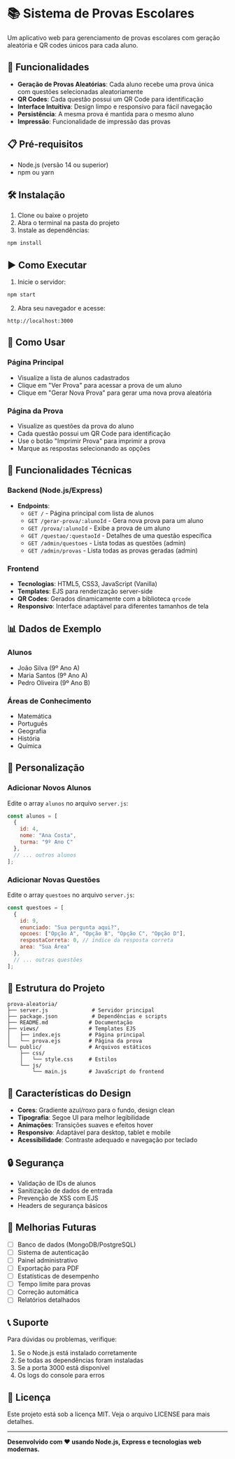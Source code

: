 # 📚 Sistema de Provas Escolares

Um aplicativo web para gerenciamento de provas escolares com geração aleatória e QR codes únicos para cada aluno.

## 🚀 Funcionalidades

- **Geração de Provas Aleatórias**: Cada aluno recebe uma prova única com questões selecionadas aleatoriamente
- **QR Codes**: Cada questão possui um QR Code para identificação
- **Interface Intuitiva**: Design limpo e responsivo para fácil navegação
- **Persistência**: A mesma prova é mantida para o mesmo aluno
- **Impressão**: Funcionalidade de impressão das provas

## 📋 Pré-requisitos

- Node.js (versão 14 ou superior)
- npm ou yarn

## 🛠️ Instalação

1. Clone ou baixe o projeto
2. Abra o terminal na pasta do projeto
3. Instale as dependências:

```bash
npm install
```

## ▶️ Como Executar

1. Inicie o servidor:

```bash
npm start
```

2. Abra seu navegador e acesse:

```
http://localhost:3000
```

## 📱 Como Usar

### Página Principal
- Visualize a lista de alunos cadastrados
- Clique em "Ver Prova" para acessar a prova de um aluno
- Clique em "Gerar Nova Prova" para gerar uma nova prova aleatória

### Página da Prova
- Visualize as questões da prova do aluno
- Cada questão possui um QR Code para identificação
- Use o botão "Imprimir Prova" para imprimir a prova
- Marque as respostas selecionando as opções

## 🎯 Funcionalidades Técnicas

### Backend (Node.js/Express)
- **Endpoints**:
  - `GET /` - Página principal com lista de alunos
  - `GET /gerar-prova/:alunoId` - Gera nova prova para um aluno
  - `GET /prova/:alunoId` - Exibe a prova de um aluno
  - `GET /questao/:questaoId` - Detalhes de uma questão específica
  - `GET /admin/questoes` - Lista todas as questões (admin)
  - `GET /admin/provas` - Lista todas as provas geradas (admin)

### Frontend
- **Tecnologias**: HTML5, CSS3, JavaScript (Vanilla)
- **Templates**: EJS para renderização server-side
- **QR Codes**: Gerados dinamicamente com a biblioteca `qrcode`
- **Responsivo**: Interface adaptável para diferentes tamanhos de tela

## 📊 Dados de Exemplo

### Alunos
- João Silva (9º Ano A)
- Maria Santos (9º Ano A)
- Pedro Oliveira (9º Ano B)

### Áreas de Conhecimento
- Matemática
- Português
- Geografia
- História
- Química

## 🔧 Personalização

### Adicionar Novos Alunos
Edite o array `alunos` no arquivo `server.js`:

```javascript
const alunos = [
  {
    id: 4,
    nome: "Ana Costa",
    turma: "9º Ano C"
  },
  // ... outros alunos
];
```

### Adicionar Novas Questões
Edite o array `questoes` no arquivo `server.js`:

```javascript
const questoes = [
  {
    id: 9,
    enunciado: "Sua pergunta aqui?",
    opcoes: ["Opção A", "Opção B", "Opção C", "Opção D"],
    respostaCorreta: 0, // índice da resposta correta
    area: "Sua Área"
  },
  // ... outras questões
];
```

## 📁 Estrutura do Projeto

```
prova-aleatoria/
├── server.js              # Servidor principal
├── package.json           # Dependências e scripts
├── README.md             # Documentação
├── views/                # Templates EJS
│   ├── index.ejs         # Página principal
│   └── prova.ejs         # Página da prova
└── public/               # Arquivos estáticos
    ├── css/
    │   └── style.css     # Estilos
    └── js/
        └── main.js       # JavaScript do frontend
```

## 🎨 Características do Design

- **Cores**: Gradiente azul/roxo para o fundo, design clean
- **Tipografia**: Segoe UI para melhor legibilidade
- **Animações**: Transições suaves e efeitos hover
- **Responsivo**: Adaptável para desktop, tablet e mobile
- **Acessibilidade**: Contraste adequado e navegação por teclado

## 🔒 Segurança

- Validação de IDs de alunos
- Sanitização de dados de entrada
- Prevenção de XSS com EJS
- Headers de segurança básicos

## 🚀 Melhorias Futuras

- [ ] Banco de dados (MongoDB/PostgreSQL)
- [ ] Sistema de autenticação
- [ ] Painel administrativo
- [ ] Exportação para PDF
- [ ] Estatísticas de desempenho
- [ ] Tempo limite para provas
- [ ] Correção automática
- [ ] Relatórios detalhados

## 📞 Suporte

Para dúvidas ou problemas, verifique:
1. Se o Node.js está instalado corretamente
2. Se todas as dependências foram instaladas
3. Se a porta 3000 está disponível
4. Os logs do console para erros

## 📄 Licença

Este projeto está sob a licença MIT. Veja o arquivo LICENSE para mais detalhes.

---

**Desenvolvido com ❤️ usando Node.js, Express e tecnologias web modernas.**


